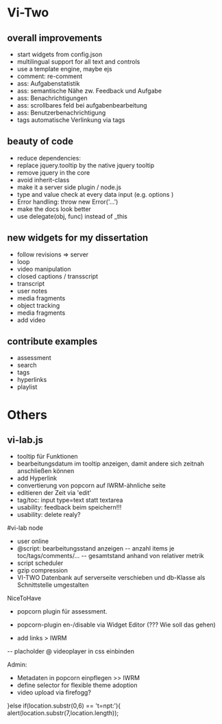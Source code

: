 
# Vi-Two
## overall improvements
- start widgets from config.json
- multilingual support for all text and controls
- use a template engine, maybe ejs
- comment: re-comment
- ass: Aufgabenstatistik 
- ass: semantische Nähe zw. Feedback und Aufgabe
- ass: Benachrichtigungen
- ass: scrollbares feld bei aufgabenbearbeitung
- ass: Benutzerbenachrichtigung
- tags automatische Verlinkung via tags


## beauty of code 
- reduce dependencies: 
 - replace jquery.tooltip by the native jquery tooltip
 - remove jquery in the core
 - avoid inherit-class
 - make it a server side plugin / node.js
- type and value check at every data input (e.g. options ) 
- Error handling: throw new Error('...')
- make the docs look better
- use delegate(obj, func) instead of _this


## new widgets for my dissertation
- follow revisions => server
- loop
- video manipulation
- closed captions / transscript
- transcript
- user notes
- media fragments 
- object tracking
- media fragments
- add video


## contribute examples
- assessment
- search
- tags
- hyperlinks
- playlist



# Others

## vi-lab.js
- tooltip für Funktionen
- bearbeitungsdatum im tooltip anzeigen, damit andere sich zeitnah anschließen können
- add Hyperlink
- convertierung von popcorn auf IWRM-ähnliche seite 
- editieren der Zeit via 'edit'
- tag/toc: input type=text statt textarea
- usability: feedback beim speichern!!!
- usability: delete realy?

#vi-lab node
- user online
- @script: bearbeitungsstand anzeigen
-- anzahl items je toc/tags/comments/...
-- gesamtstand anhand von relativer metrik
- script scheduler
- gzip compression
- VI-TWO Datenbank auf serverseite verschieben und db-Klasse als Schnittstelle umgestalten








NiceToHave

- popcorn plugin für assessment.

- popcorn-plugin en-/disable via Widget Editor (??? Wie soll das gehen)
- add links > IWRM

-- placholder @ videoplayer in css einbinden


Admin:
- Metadaten in popcorn einpflegen >> IWRM
- define selector for flexible theme adoption
- video upload via firefogg? 

}else if(location.substr(0,6) == 't=npt:'){
	alert(location.substr(7,location.length));


